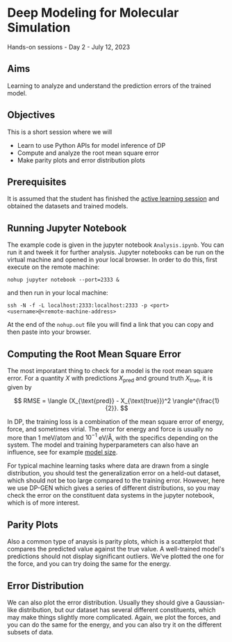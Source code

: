 # Deep Modeling for Molecular Simulation
Hands-on sessions - Day 2 - July 12, 2023

## Aims

Learning to analyze and understand the prediction errors of the trained model.

## Objectives

This is a short session where we will
- Learn to use Python APIs for model inference of DP
- Compute and analyze the root mean square error
- Make parity plots and error distribution plots

## Prerequisites

It is assumed that the student has finished the [active learning session](https://github.com/CSIprinceton/workshop-july-2023/tree/main/hands-on-sessions/day-2/5-active-learning) and obtained the datasets and trained models.

## Running Jupyter Notebook

The example code is given in the jupyter notebook ```Analysis.ipynb```. You can run it and tweek it for further analysis. Jupyter notebooks can be run on the virtual machine and opened in your local browser.
In order to do this, first execute on the remote machine:
```
nohup jupyter notebook --port=2333 &
```
and then run in your local machine:
```
ssh -N -f -L localhost:2333:localhost:2333 -p <port> <username>@<remote-machine-address>
```
At the end of the ```nohup.out``` file you will find a link that you can copy and then paste into your browser.

## Computing the Root Mean Square Error

The most imporatant thing to check for a model is the root mean square error. 
For a quantity $X$ with predictions $X_{\text{pred}}$ and ground truth $X_{\text{true}}$, it is given by

$$ RMSE = \langle (X_{\text{pred}} - X_{\text{true}})^2 \rangle^{\frac{1}{2}}. $$

In DP, the training loss is a combination of the mean square error of energy, force, and sometimes virial.
The error for energy and force is usually no more than 1 meV/atom and $10^{-1}$ eV/Å, 
with the specifics depending on the system. The model and training hyperparameters can also have an influence, 
see for example [model size](https://github.com/deepmodeling/deepmd-kit/blob/master/doc/troubleshooting/howtoset_netsize.md). 

For typical machine learning tasks where data are drawn from a single distribution, 
you should test the generalization error on a held-out dataset, 
which should not be too large compared to the training error.
However, here we use DP-GEN which gives a series of different distributions, 
so you may check the error on the constituent data systems in the jupyter notebook, 
which is of more interest.

## Parity Plots

Also a common type of anaysis is parity plots, 
which is a scatterplot that compares the predicted value against the true value. 
A well-trained model's predictions should not display significant outliers. 
We've plotted the one for the force, and you can try doing the same for the energy.

## Error Distribution

We can also plot the error distribution. Usually they should give a Gaussian-like distribution, but our dataset has several different constituents, which may make things slightly more complicated. Again, we plot the forces, and you can do the same for the energy, and you can also try it on the different subsets of data.
